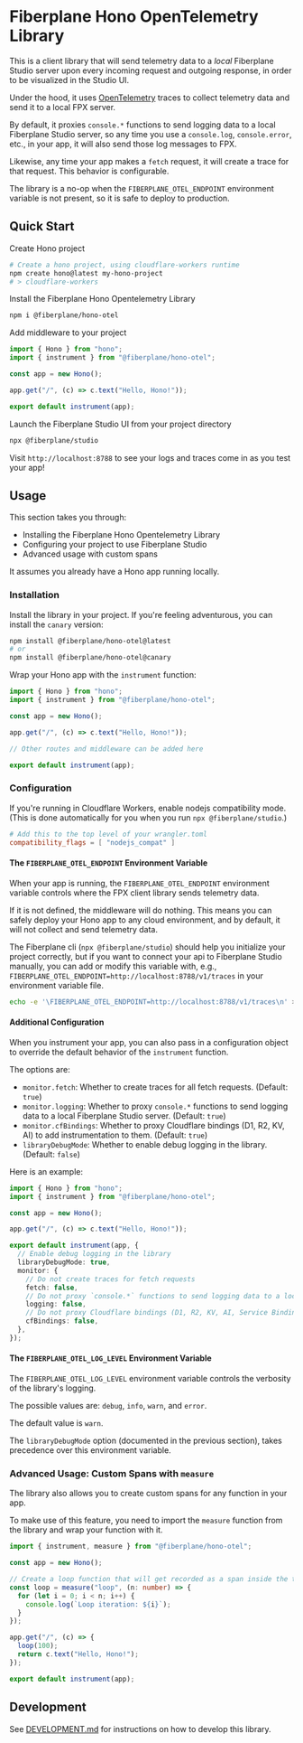 # Fiberplane Hono OpenTelemetry Library

This is a client library that will send telemetry data to a *local* Fiberplane Studio server upon every incoming request and outgoing response, in order to be visualized in the Studio UI.

Under the hood, it uses [OpenTelemetry](https://opentelemetry.io/) traces to collect telemetry data and send it to a local FPX server.

By default, it proxies `console.*` functions to send logging data to a local Fiberplane Studio server, 
so any time you use a `console.log`, `console.error`, etc., in your app, it will also send those log messages to FPX.

Likewise, any time your app makes a `fetch` request, it will create a trace for that request. This behavior is configurable.

The library is a no-op when the `FIBERPLANE_OTEL_ENDPOINT` environment variable is not present, so it is safe to deploy to production.

## Quick Start

Create Hono project
```sh
# Create a hono project, using cloudflare-workers runtime
npm create hono@latest my-hono-project
# > cloudflare-workers
```

Install the Fiberplane Hono Opentelemetry Library

```sh
npm i @fiberplane/hono-otel
```

Add middleware to your project

```ts
import { Hono } from "hono";
import { instrument } from "@fiberplane/hono-otel";

const app = new Hono();

app.get("/", (c) => c.text("Hello, Hono!"));

export default instrument(app);
```

Launch the Fiberplane Studio UI from your project directory

```sh
npx @fiberplane/studio
```

Visit `http://localhost:8788` to see your logs and traces come in as you test your app!

## Usage

This section takes you through:

- Installing the Fiberplane Hono Opentelemetry Library
- Configuring your project to use Fiberplane Studio
- Advanced usage with custom spans

It assumes you already have a Hono app running locally.

### Installation

Install the library in your project. If you're feeling adventurous, you can install the `canary` version:

```bash
npm install @fiberplane/hono-otel@latest
# or
npm install @fiberplane/hono-otel@canary
```

Wrap your Hono app with the `instrument` function:

```typescript
import { Hono } from "hono";
import { instrument } from "@fiberplane/hono-otel";

const app = new Hono();

app.get("/", (c) => c.text("Hello, Hono!"));

// Other routes and middleware can be added here

export default instrument(app);
```

### Configuration

If you're running in Cloudflare Workers, enable nodejs compatibility mode. (This is done automatically for you when you run `npx @fiberplane/studio`.)

```toml
# Add this to the top level of your wrangler.toml
compatibility_flags = [ "nodejs_compat" ]
```

#### The `FIBERPLANE_OTEL_ENDPOINT` Environment Variable

When your app is running, the `FIBERPLANE_OTEL_ENDPOINT` environment variable controls where the FPX client library sends telemetry data.

If it is not defined, the middleware will do nothing. This means you can safely deploy your Hono app to any cloud environment, and by default, it will not collect and send telemetry data.

The Fiberplane cli (`npx @fiberplane/studio`) should help you initialize your project correctly, but if you want to connect your api to Fiberplane Studio manually, you can add or modify this variable with, e.g., `FIBERPLANE_OTEL_ENDPOINT=http://localhost:8788/v1/traces` in your environment variable file.

```sh
echo -e '\FIBERPLANE_OTEL_ENDPOINT=http://localhost:8788/v1/traces\n' >> .dev.vars
```

#### Additional Configuration

When you instrument your app, you can also pass in a configuration object to override the default behavior of the `instrument` function.

The options are:

- `monitor.fetch`: Whether to create traces for all fetch requests. (Default: `true`)
- `monitor.logging`: Whether to proxy `console.*` functions to send logging data to a local Fiberplane Studio server. (Default: `true`)
- `monitor.cfBindings`: Whether to proxy Cloudflare bindings (D1, R2, KV, AI) to add instrumentation to them. (Default: `true`)
- `libraryDebugMode`: Whether to enable debug logging in the library. (Default: `false`)

Here is an example:

```typescript
import { Hono } from "hono";
import { instrument } from "@fiberplane/hono-otel";

const app = new Hono();

app.get("/", (c) => c.text("Hello, Hono!"));

export default instrument(app, {
  // Enable debug logging in the library
  libraryDebugMode: true,
  monitor: {
    // Do not create traces for fetch requests
    fetch: false,
    // Do not proxy `console.*` functions to send logging data to a local FPX server
    logging: false,
    // Do not proxy Cloudflare bindings (D1, R2, KV, AI, Service Bindings) to add instrumentation to them
    cfBindings: false,
  },
});
```

#### The `FIBERPLANE_OTEL_LOG_LEVEL` Environment Variable

The `FIBERPLANE_OTEL_LOG_LEVEL` environment variable controls the verbosity of the library's logging.

The possible values are: `debug`, `info`, `warn`, and `error`.

The default value is `warn`.

The `libraryDebugMode` option (documented in the previous section), takes precedence over this environment variable.

### Advanced Usage: Custom Spans with `measure`

The library also allows you to create custom spans for any function in your app.

To make use of this feature, you need to import the `measure` function from the library and wrap your function with it.

```typescript
import { instrument, measure } from "@fiberplane/hono-otel";

const app = new Hono();

// Create a loop function that will get recorded as a span inside the trace for a incoming given request
const loop = measure("loop", (n: number) => {
  for (let i = 0; i < n; i++) {
    console.log(`Loop iteration: ${i}`);
  }
});

app.get("/", (c) => {
  loop(100);
  return c.text("Hello, Hono!");
});

export default instrument(app);
```

## Development

See [DEVELOPMENT.md](./DEVELOPMENT.md) for instructions on how to develop this library.
